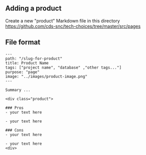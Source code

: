 ## Adding a product

Create a new "product" Markdown file in this directory https://github.com/cds-snc/tech-choices/tree/master/src/pages


## File format

```
---
path: "/slug-for-product"
title: Product Name
tags: ["project name", "database" ,"other tags..."]
purpose: "page"
image: "../images/product-image.png"
---

Summary ...

<div class="product">

### Pros
- your text here

- your text here

### Cons
- your text here

- your text here
<div>

```
